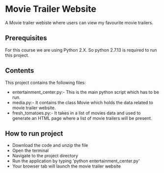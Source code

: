 # Movie Trailer Website
A Movie trailer webiste where users can view my favourite movie trailers.
## Prerequisites
For this course we are using Python 2.X. So python 2.7.13 is required to run this project.
## Contents
This project contains the following files:
* entertainment_center.py:- This is the main python script which has to be run.
* media.py:- It contains the class Movie which holds the data related to movie trailer website.
* fresh_tomatoes.py:- It takes in a list of movies data and used to generate an HTML page where a list of movie trailers will be present.
## How to run project
* Download the code and unzip the file
* Open the terminal
* Navigate to the project directory
* Run the application by typing 'python entertainment_center.py'
* Your browser tab will launch the movie trailer website
